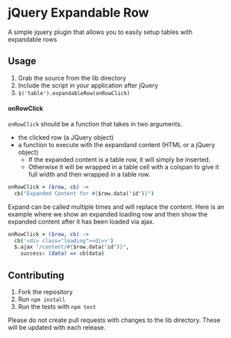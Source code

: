 # jQuery Expandable Row

A simple jquery plugin that allows you to easily setup tables with expandable rows

## Usage

1. Grab the source from the lib directory
2. Include the script in your application after jQuery
3. `$('table').expandableRow(onRowClick)`

#### onRowClick

`onRowClick` should be a function that takes in two arguments.
  + the clicked row (a JQuery object)
  + a function to execute with the expandand content (HTML or a jQuery object)
    - If the expanded content is a table row, it will simply be inserted.
    - Otherwise it will be wrapped in a table cell with a colspan to give it full width and then wrapped in a table row.

```coffeescript
onRowClick = ($row, cb) ->
  cb("Expanded Content for #{$row.data('id')}")
```

Expand can be called multiple times and will replace the content.
Here is an example where we show an expanded loading row and then show the expanded content after it has been loaded via ajax.

```coffeescript
onRowClick = ($row, cb) ->
  cb('<div class="loading"><div>')
  $.ajax "/content/#{$row.data('id')}",
    success: (data) => cb(data)
```

## Contributing

1. Fork the repository
2. Run `npm install`
3. Run the tests with `npm test`

Please do not create pull requests with changes to the lib directory.
These will be updated with each release.
